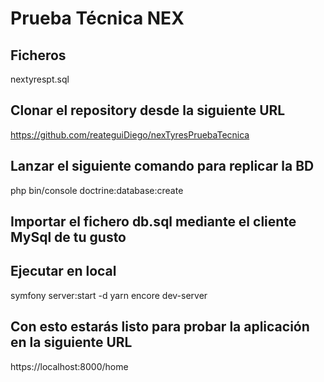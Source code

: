 # Prueba Técnica NEX

## Ficheros
nextyrespt.sql

## Clonar el repository desde la siguiente URL
https://github.com/reateguiDiego/nexTyresPruebaTecnica

## Lanzar el siguiente comando para replicar la BD
php bin/console doctrine:database:create

## Importar el fichero db.sql mediante el cliente MySql de tu gusto

## Ejecutar en local
symfony server:start -d
yarn encore dev-server

## Con esto estarás listo para probar la aplicación en la siguiente URL
https://localhost:8000/home